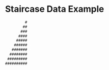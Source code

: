 # Staircase Data Example

```javascript
         #
        ##
       ###
      ####
     #####
    ######
   #######
  ########
 #########
##########
```

